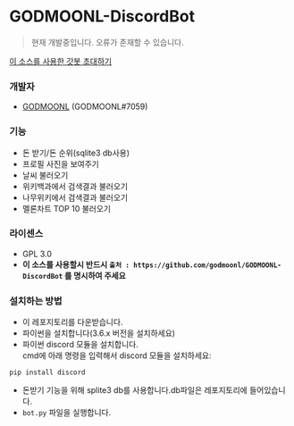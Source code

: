 # GODMOONL-DiscordBot
>현재 개발중입니다. 오류가 존재할 수 있습니다.

[이 소스를 사용한 갓봇 초대하기](https://discordapp.com/oauth2/authorize?client_id=547412284423536640&permissions=8&scope=bot)


### 개발자
- [GODMOONL](himoon345@gmail.com) (GODMOONL#7059)

### 기능
- 돈 받기/돈 순위(sqlite3 db사용)
- 프로필 사진을 보여주기
- 날씨 불러오기
- 위키백과에서 검색결과 불러오기
- 나무위키에서 검색결과 불러오기
- 멜론차트 TOP 10 불러오기

### 라이센스
- GPL 3.0
- **이 소스를 사용할시 반드시 `출처 : https://github.com/godmoonl/GODMOONL-DiscordBot` 를 명시하여 주세요**

### 설치하는 방법
- 이 레포지토리를 다운받습니다.
- 파이썬을 설치합니다(3.6.x 버전을 설치하세요)
- 파이썬 discord 모듈을 설치합니다.   
  cmd에 아래 명령을 입력해서 discord 모듈을 설치하세요:
```
pip install discord
```
- 돈받기 기능을 위해 splite3 db를 사용합니다.db파일은 레포지토리에 들어있습니다.
- `bot.py` 파일을 실행합니다.
